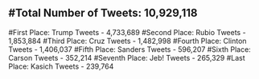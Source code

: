#Total Number of Tweets: 10,929,118 
---
#First Place: Trump Tweets - 4,733,689
#Second Place: Rubio Tweets - 1,853,884
#Third Place: Cruz Tweets - 1,482,998
#Fourth Place: Clinton Tweets - 1,406,037
#Fifth Place: Sanders Tweets - 596,207
#Sixth Place: Carson Tweets - 352,214
#Seventh Place: Jeb! Tweets - 265,329
#Last Place: Kasich Tweets - 239,764
